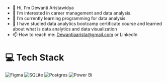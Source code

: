 

- 👋 Hi, I'm Dewanti Aristawidya 
- 👀 I’m interested in career management and data analysis.
- 🌱 I’m currently learning programming for data analysis.
- 🔭 I have studied data analytics bootcamp certificate course and learned about what is data analytics and data visualization
- 📫 How to reach me: Dewantiaarista@gmail.com or LinkedIn


# 💻 Tech Stack
<!-- Badges from https://github.com/Ileriayo/markdown-badges -->
![Figma](https://img.shields.io/badge/figma-%23F24E1E.svg?style=for-the-badge&logo=figma&logoColor=white)
![SQLite](https://img.shields.io/badge/sqlite-%2307405e.svg?style=flat-square&logo=sqlite&logoColor=white) 
![Postgres](https://img.shields.io/badge/postgres-%23316192.svg?style=flat-square&logo=postgresql&logoColor=white) 
![Power Bi](https://img.shields.io/badge/power_bi-F2C811?style=flat-square&logo=powerbi&logoColor=black)

